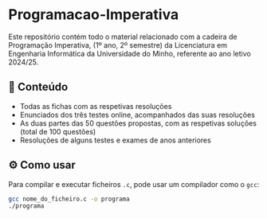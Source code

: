 # Programacao-Imperativa

Este repositório contém todo o material relacionado com a cadeira de Programação Imperativa, (1º ano, 2º semestre) da Licenciatura em Engenharia Informática da Universidade do Minho, referente ao ano letivo 2024/25.

## 📄 Conteúdo

- Todas as fichas com as respetivas resoluções  
- Enunciados dos três testes online, acompanhados das suas resoluções  
- As duas partes das 50 questões propostas, com as respetivas soluções (total de 100 questões)  
- Resoluções de alguns testes e exames de anos anteriores  

## ⚙️ Como usar

Para compilar e executar ficheiros `.c`, pode usar um compilador como o `gcc`:

```bash
gcc nome_do_ficheiro.c -o programa
./programa

